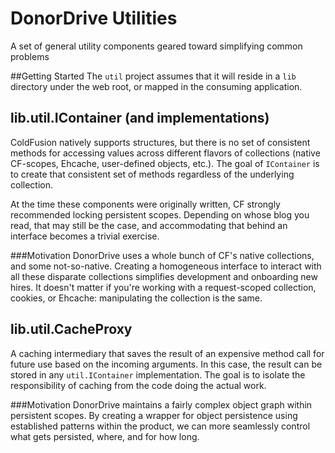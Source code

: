 # DonorDrive Utilities
A set of general utility components geared toward simplifying common problems

##Getting Started
The `util` project assumes that it will reside in a `lib` directory under the web root, or mapped in the consuming application.

## lib.util.IContainer (and implementations)
ColdFusion natively supports structures, but there is no set of consistent methods for accessing values across different flavors of  collections (native CF-scopes, Ehcache, user-defined objects, etc.). The goal of `IContainer` is to create that consistent set of methods regardless of the underlying collection.

At the time these components were originally written, CF strongly recommended locking persistent scopes. Depending on whose blog you read, that may still be the case, and accommodating that behind an interface becomes a trivial exercise.

###Motivation
DonorDrive uses a whole bunch of CF's native collections, and some not-so-native. Creating a homogeneous interface to interact with all these disparate collections simplifies development and onboarding new hires. It doesn't matter if you're working with a request-scoped collection, cookies, or Ehcache: manipulating the collection is the same.

## lib.util.CacheProxy
A caching intermediary that saves the result of an expensive method call for future use based on the incoming arguments. In this case, the result can be stored in any `util.IContainer` implementation. The goal is to isolate the responsibility of caching from the code doing the actual work.

###Motivation
DonorDrive maintains a fairly complex object graph within persistent scopes. By creating a wrapper for object persistence using established patterns within the product, we can more seamlessly control what gets persisted, where, and for how long.